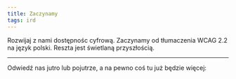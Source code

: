 ```yaml
---
title: Zaczynamy
tags: ird
---
```


Rozwijaj z nami dostępnośc cyfrową. Zaczynamy od tłumaczenia WCAG 2.2 na język polski. Reszta jest świetlaną przyszłością. 



<!--more-->

---

Odwiedź nas jutro lub pojutrze, a na pewno coś tu już będzie więcej:


